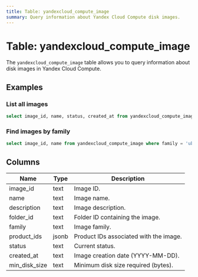 ```yaml
---
title: Table: yandexcloud_compute_image
summary: Query information about Yandex Cloud Compute disk images.
---
```


# Table: yandexcloud_compute_image

The `yandexcloud_compute_image` table allows you to query information about disk images in Yandex Cloud Compute.

## Examples

### List all images
```sql
select image_id, name, status, created_at from yandexcloud_compute_image;
```

### Find images by family
```sql
select image_id, name from yandexcloud_compute_image where family = 'ubuntu-2004-lts';
```

## Columns
| Name         | Type   | Description                                 |
|--------------|--------|---------------------------------------------|
| image_id     | text   | Image ID.                                   |
| name         | text   | Image name.                                 |
| description  | text   | Image description.                          |
| folder_id    | text   | Folder ID containing the image.             |
| family       | text   | Image family.                               |
| product_ids  | jsonb  | Product IDs associated with the image.      |
| status       | text   | Current status.                             |
| created_at   | text   | Image creation date (YYYY-MM-DD).           |
| min_disk_size| text   | Minimum disk size required (bytes).         | 